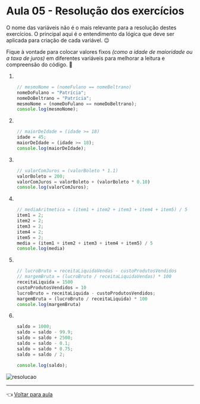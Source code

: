 # Aula 05 - Resolução dos exercícios

O nome das variáveis não é o mais relevante para a resolução destes exercícios. O principal aqui é o entendimento da lógica que deve ser aplicada para criação de cada variável. 😉

Fique à vontade para colocar valores fixos _(como a idade de maioridade ou a taxa de juros)_ em diferentes variáveis para melhorar a leitura e compreensão do código. 👊

1)
```javascript
    // mesmoNome = (nomeFulano == nomeBeltrano)
    nomeDoFulano = "Patrícia";
    nomeDoBeltrano = "Patrícia";
    mesmoNome = (nomeDoFulano == nomeDoBeltrano);
    console.log(mesmoNome);
```

2) 
```javascript
    // maiorDeIdade = (idade >= 18)
    idade = 45;
    maiorDeIdade = (idade >= 18);
    console.log(maiorDeIdade);
```

3) 
```javascript
    // valorComJuros = (valorBoleto * 1.1)
    valorBoleto = 200;
    valorComJuros = valorBoleto + (valorBoleto * 0.10)
    console.log(valorComJuros);
```

4) 
```javascript
    // mediaAritmetica = (item1 + item2 + item3 + item4 + item5) / 5
    item1 = 2;
    item2 = 2;
    item3 = 2;
    item4 = 2;
    item5 = 2;
    media = (item1 + item2 + item3 + item4 + item5) / 5
    console.log(media)
```

5) 
```javascript
    // lucroBruto = receitaLiquidaVendas - custoProdutosVendidos
    // margemBruta = (lucroBruto / receitaLiquidaVendas) * 100
    receitaLiquida = 1500
    custoProdutosVendidos = 10
    lucroBruto = receitaLiquida - custoProdutosVendidos;
    margemBruta = (lucroBruto / receitaLiquida) * 100
    console.log(margemBruta)
```

6)

```javascript
    saldo = 1000;
    saldo = saldo - 99.9;
    saldo = saldo + 2500;
    saldo = saldo - 0.1;
    saldo = saldo * 0.75;
    saldo = saldo / 2;

    console.log(saldo);
```

![resolucao](img/resolucao.PNG)

---
👈 [Voltar para aula](aula.md)